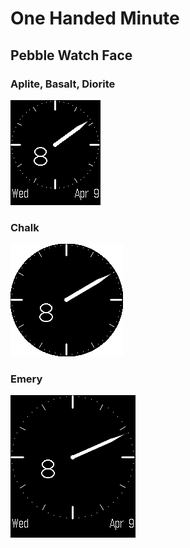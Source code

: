 # One Handed Minute

## Pebble Watch Face

### Aplite, Basalt, Diorite

![screenshot small rect](screenshot_aplite.png)

### Chalk

![screenshot round](screenshot_chalk.png)

### Emery

![screenshot big rect](screenshot_emery.png)
